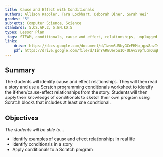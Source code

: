 ```yaml
---
title: Cause and Effect with Conditionals
authors: Allison Kappler, Tara Lockhart, Deborah Diner, Sarah Weir
grades: "5"
subjects: Computer Science, Science
standards: 5.CS.AP.2, 5.EN.RD.5
types: Lesson Plan
_tags: STEAM, conditionals, cause and effect, relationships, unplugged
links:
    drive: https://docs.google.com/document/d/1awm8U5byGCeFHMp_qpw8azIv1adKJubkeA5EC_-bbnw/edit?usp=drive_link
    pdf: https://drive.google.com/file/d/1inYAREUe7ou1Q-ULAv59pfLcmQuqKz4B/view?usp=drive_link
---
```


## Summary

The students will identify cause and effect relationships.  They will then read a story and use a Scratch programming conditionals worksheet to identify the if-then/cause-effect relationships from the story.  Students will then apply their knowledge of conditionals to sketch their own program using Scratch blocks that includes at least one conditional.

## Objectives

*The students will be able to...*

* Identify examples of cause and effect relationships in real life
* Identify conditionals in a story
* Apply conditionals to a Scratch program


